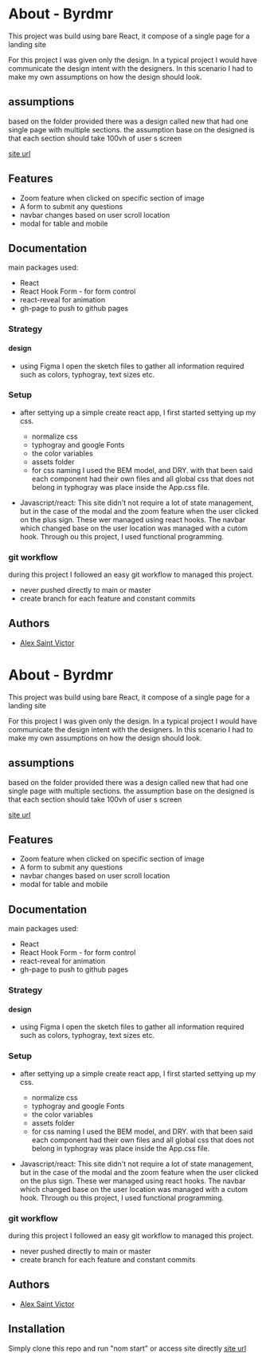 

# About - Byrdmr

This project was build using bare React, it compose of a 
single page for a landing site

For this project I was given only the design. In a typical project I would have
communicate the design intent with the designers. In this scenario I had 
to make my own assumptions on how the design should look.

## assumptions
based on the folder provided there was a design called new that had 
one single page with multiple sections. the assumption base on the designed
is that each section should take 100vh of user
s screen

[site url](https://jackilex.github.io/byrdmr/)

## Features

- Zoom feature when clicked on specific section of image
- A form to submit any questions
- navbar changes based on user scroll location
- modal for table and mobile


## Documentation
main packages used:
- React
- React Hook Form - for form control
- react-reveal for animation
- gh-page to push to github pages

### Strategy

#### design
- using Figma I open the sketch files to gather all information required
such as colors, typhogray, text sizes etc.

### Setup
- after settying up a simple create react app, I first started settying
up my css.
    - normalize css
    - typhogray and google Fonts
    - the color variables
    - assets folder
    - for css naming I used the BEM model, and DRY. with that been said each component had their own files and all global css that does not belong
in typhogray was place inside the App.css file.

- Javascript/react: This site didn't not require a lot of state management, but in the case of the modal and the zoom feature when the user clicked on the plus sign.
These wer managed using react hooks. The navbar which changed base on the user location was managed with a cutom hook. Through ou this project, I used functional programming.

### git workflow
during this project I followed an easy git workflow to managed this project.
- never pushed directly to main or master
- create branch for each feature and constant commits
## Authors

- [Alex Saint Victor](https://github.com/jackilex)


# About - Byrdmr

This project was build using bare React, it compose of a 
single page for a landing site

For this project I was given only the design. In a typical project I would have
communicate the design intent with the designers. In this scenario I had 
to make my own assumptions on how the design should look.

## assumptions
based on the folder provided there was a design called new that had 
one single page with multiple sections. the assumption base on the designed
is that each section should take 100vh of user
s screen

[site url](https://jackilex.github.io/byrdmr/)

## Features

- Zoom feature when clicked on specific section of image
- A form to submit any questions
- navbar changes based on user scroll location
- modal for table and mobile


## Documentation
main packages used:
- React
- React Hook Form - for form control
- react-reveal for animation
- gh-page to push to github pages

### Strategy

#### design
- using Figma I open the sketch files to gather all information required
such as colors, typhogray, text sizes etc.

### Setup
- after settying up a simple create react app, I first started settying
up my css.
    - normalize css
    - typhogray and google Fonts
    - the color variables
    - assets folder
    - for css naming I used the BEM model, and DRY. with that been said each component had their own files and all global css that does not belong
in typhogray was place inside the App.css file.

- Javascript/react: This site didn't not require a lot of state management, but in the case of the modal and the zoom feature when the user clicked on the plus sign.
These wer managed using react hooks. The navbar which changed base on the user location was managed with a cutom hook. Through ou this project, I used functional programming.

### git workflow
during this project I followed an easy git workflow to managed this project.
- never pushed directly to main or master
- create branch for each feature and constant commits
## Authors

- [Alex Saint Victor](https://github.com/jackilex)


## Installation

Simply clone this repo and run "nom start" or access site directly [site url](https://jackilex.github.io/byrdmr/)
